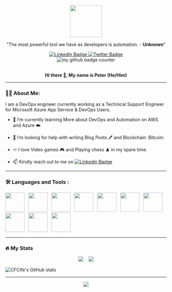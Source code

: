 <div id="header" align="center">
  <img src="https://media.giphy.com/media/3Xw8jY3zbFRtFd6eK8/giphy.gif" width="100"/>
</div>

<p align="center">"The most powerful tool we have as developers is automation. - <strong>Unknown</strong>"</p>

<div id="badges" align="center">
  <a target="_blank" href="https://www.linkedin.com/in/abolude-peter/">
    <img src="https://img.shields.io/badge/LinkedIn-blue?style=for-the-badge&logo=linkedin&logoColor=white" alt="LinkedIn Badge"/>
  </a>
  </a>
  <a target="_blank" href="https://twitter.com/CFCIfe">
    <img src="https://img.shields.io/badge/Twitter-blue?style=for-the-badge&logo=twitter&logoColor=white" alt="Twitter Badge"/>
  </a>
</div>
<div id="header" align="center">
<img src="https://komarev.com/ghpvc/?username=CFCIfe&style=flat-square&color=blue" alt="my github badge counter" />
</div>
<br />
<p align="center">  <strong> Hi there 👋, My name is Peter (He/Him)</strong> </p>

---

### :technologist: **About Me**:

I am a DevOps engineer currently working as a Technical Support Engineer for Microsoft Azure App Service & DevOps Users.

- 🌱 I’m currently learning More about DevOps and Automation on AWS and Azure :cloud:

- 🤔 I’m looking for help with writing Blog Posts :pen: and Blockchain :Bitcoin:

- :infinity: I love Video games :video_game: and Playing chess :chess_pawn:  in my spare time.

- :mailbox: Kindly reach out to me on [![Linkedin Badge](https://img.shields.io/badge/-Peter-blue?style=flat&logo=Linkedin&logoColor=white)](https://https://www.linkedin.com/in/abolude-peter/)

---

### :hammer_and_wrench: Languages and Tools :
<div>
<img src="https://cdn.jsdelivr.net/gh/devicons/devicon/icons/linux/linux-original.svg" width="60" height="60"/>&nbsp;&nbsp;
<img src="https://cdn.jsdelivr.net/gh/devicons/devicon/icons/amazonwebservices/amazonwebservices-original-wordmark.svg" width="60" height="60"/>&nbsp;&nbsp;
<img src="https://cdn.jsdelivr.net/gh/devicons/devicon/icons/azure/azure-original-wordmark.svg" width="60" height="60"/>&nbsp;&nbsp;
<img src="https://cdn.jsdelivr.net/gh/devicons/devicon/icons/docker/docker-original-wordmark.svg" width="60" height="60"/>&nbsp;&nbsp;
<img src="https://cdn.jsdelivr.net/gh/devicons/devicon/icons/kubernetes/kubernetes-plain-wordmark.svg" width="60" height="60"/>&nbsp;&nbsp;
<img src="https://cdn.jsdelivr.net/gh/devicons/devicon/icons/nodejs/nodejs-original-wordmark.svg" width="60" height="60"/>&nbsp;&nbsp;
<img src="https://cdn.jsdelivr.net/gh/devicons/devicon/icons/react/react-original-wordmark.svg" width="60" height="60"/>&nbsp;&nbsp;
<img src="https://cdn.jsdelivr.net/gh/devicons/devicon/icons/ansible/ansible-original-wordmark.svg" width="60" height="60"/>&nbsp;&nbsp;
<img src="https://cdn.jsdelivr.net/gh/devicons/devicon/icons/git/git-original-wordmark.svg" width="60" height="60"/>&nbsp;&nbsp;
<img src="https://cdn.jsdelivr.net/gh/devicons/devicon/icons/postgresql/postgresql-original-wordmark.svg" width="60" height="60"/>&nbsp;&nbsp;
</div>

---

### :fire: My Stats

<div id="stats" align="center">
<img src="http://github-readme-streak-stats.herokuapp.com?user=CFCIFE&theme=dark&date_format=M%20j%5B%2C%20Y%5D" />&nbsp;&nbsp;&nbsp;
<img src="https://github-readme-stats.vercel.app/api/top-langs/?username=CFCIFE&layout=compact&theme=vision-friendly-dark"/>
</div>

![CFCIfe's GitHub stats](https://github-readme-stats.vercel.app/api?username=Cfcife&show_icons=true&theme=radical)

---

<div id="jokes" align="center">
<img src="https://readme-jokes.vercel.app/api?hideBorder&theme=cobalt"/>
</div>
